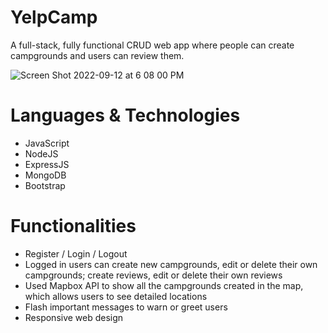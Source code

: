 # YelpCamp
A full-stack, fully functional CRUD web app where people can create campgrounds and users can review them.

![Screen Shot 2022-09-12 at 6 08 00 PM](https://user-images.githubusercontent.com/92637601/189767199-790f5169-872c-4e6f-adaf-4b0ed5cd55c5.png)

# Languages & Technologies
* JavaScript
* NodeJS
* ExpressJS
* MongoDB
* Bootstrap

# Functionalities
* Register / Login / Logout
* Logged in users can create new campgrounds, edit or delete their own campgrounds; create reviews, edit or delete their own reviews
* Used Mapbox API to show all the campgrounds created in the map, which allows users to see detailed locations
* Flash important messages to warn or greet users
* Responsive web design
